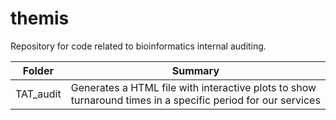 # themis

Repository for code related to bioinformatics internal auditing.


|  Folder   |   Summary   |
|   ---     |     ---     |
| TAT_audit | Generates a HTML file with interactive plots to show turnaround times in a specific period for our services